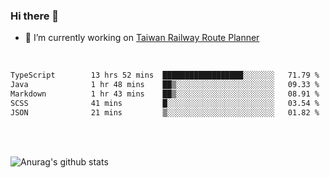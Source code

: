 ### Hi there 👋

- 🔭 I’m currently working on [Taiwan Railway Route Planner](https://github.com/Taiwan-Railway-Route-Planner)

<br/>

<!--START_SECTION:waka-->

```txt
TypeScript        13 hrs 52 mins  ██████████████████░░░░░░░   71.79 %
Java              1 hr 48 mins    ██▒░░░░░░░░░░░░░░░░░░░░░░   09.33 %
Markdown          1 hr 43 mins    ██▒░░░░░░░░░░░░░░░░░░░░░░   08.91 %
SCSS              41 mins         █░░░░░░░░░░░░░░░░░░░░░░░░   03.54 %
JSON              21 mins         ▒░░░░░░░░░░░░░░░░░░░░░░░░   01.82 %
```

<!--END_SECTION:waka-->

<br/>
<br/>

![Anurag's github stats](https://github-readme-stats.vercel.app/api?username=DepickereSven&show_icons=true&theme=tokyonight)



<!--
**DepickereSven/DepickereSven** is a ✨ _special_ ✨ repository because its `README.md` (this file) appears on your GitHub profile.

Here are some ideas to get you started:

- 🔭 I’m currently working on ...
- 🌱 I’m currently learning ...
- 👯 I’m looking to collaborate on ...
- 🤔 I’m looking for help with ...
- 💬 Ask me about ...
- 📫 How to reach me: ...
- 😄 Pronouns: ...
- ⚡ Fun fact: ...
-->
